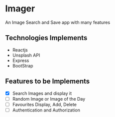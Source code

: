 # Imager
An Image Search and Save app with many features

## Technologies Implements
* Reactjs
* Unsplash API
* Express
* BootStrap

## Features to be Implements
- [x] Search Images and display it
- [ ] Random Image or Image of the Day
- [ ] Favourites Display, Add, Delete
- [ ] Authentication and Authorization
